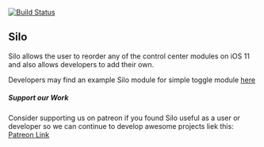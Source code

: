 [![Build Status](https://travis-ci.org/ioscreatix/Silo.svg?branch=master)](https://travis-ci.org/ioscreatix/Silo)
## Silo
Silo allows the user to reorder any of the control center modules on iOS 11 and also allows developers to add their own.

Developers may find an example Silo module for simple toggle module [here](https://github.com/ioscreatix/SiloExample)

##### Support our Work
Consider supporting us on patreon if you found Silo useful as a user or developer so we can continue to develop awesome projects liek this: [Patreon Link](https://www.patreon.com/ioscreatix)
